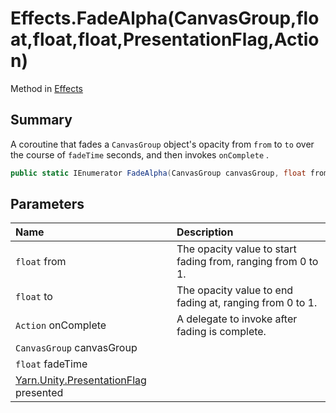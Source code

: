 # Effects.FadeAlpha(CanvasGroup,float,float,float,PresentationFlag,Action)

Method in [Effects](/api/csharp/yarn.unity.effects.md)

## Summary


A coroutine that fades a  <code>CanvasGroup</code>  object's
opacity from  <code>from</code>  to  <code>to</code> 
over the course of  <code>fadeTime</code>  seconds, and then
invokes  <code>onComplete</code> .


```csharp
public static IEnumerator FadeAlpha(CanvasGroup canvasGroup, float from, float to, float fadeTime, PresentationFlag presented = null, Action onComplete = null)
```

## Parameters

|Name|Description|
|:---|:---|
|`float` from|The opacity value to start fading from, ranging from 0 to 1.|
|`float` to|The opacity value to end fading at, ranging from 0 to 1.|
|`Action` onComplete|A delegate to invoke after fading is complete.|
|`CanvasGroup` canvasGroup||
|`float` fadeTime||
|[Yarn.Unity.PresentationFlag](/api/csharp/yarn.unity.presentationflag.md) presented||


